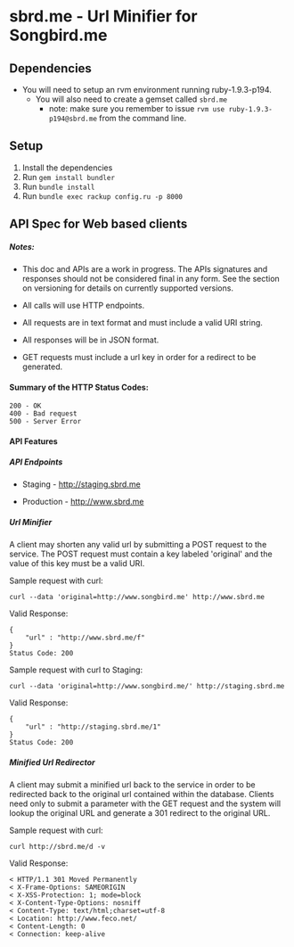 # sbrd.me - Url Minifier for Songbird.me

## Dependencies
* You will need to setup an rvm environment running ruby-1.9.3-p194.
  * You will also need to create a gemset called `sbrd.me`
    * note: make sure you remember to issue `rvm use ruby-1.9.3-p194@sbrd.me` from the command line.
  
## Setup 
1. Install the dependencies
2. Run `gem install bundler`
3. Run `bundle install`
4. Run `bundle exec rackup config.ru -p 8000`

## API Spec for Web based clients

##### Notes:

- This doc and APIs are a work in progress.  The APIs signatures and responses should not be considered final in any form.
See the section on versioning for details on currently supported versions.

- All calls will use HTTP endpoints.
- All requests are in text format and must include a valid URI string.
- All responses will be in JSON format.
- GET requests must include a url key in order for a redirect to be generated. 

#### Summary of the HTTP Status Codes:
  
    200 - OK
    400 - Bad request
    500 - Server Error
  
#### API Features

##### API Endpoints

  * Staging - http://staging.sbrd.me
  
  * Production - http://www.sbrd.me

##### Url Minifier

A client may shorten any valid url by submitting a POST request to the service.  The POST request must contain 
a key labeled 'original' and the value of this key must be a valid URI.

 Sample request with curl:

    curl --data 'original=http://www.songbird.me' http://www.sbrd.me
  
 Valid Response:
 
    {
        "url" : "http://www.sbrd.me/f"
    }
    Status Code: 200
    
  Sample request with curl to Staging:
  
    curl --data 'original=http://www.songbird.me/' http://staging.sbrd.me
    
  Valid Response:
  
    {
        "url" : "http://staging.sbrd.me/1"
    }
    Status Code: 200

##### Minified Url Redirector

A client may submit a minified url back to the service in order to be redirected back to the original url contained
within the database.  Clients need only to submit a parameter with the GET request and the system will lookup the 
original URL and generate a 301 redirect to the original URL.

  Sample request with curl:
  
    curl http://sbrd.me/d -v
    
  Valid Response:
  
    < HTTP/1.1 301 Moved Permanently
    < X-Frame-Options: SAMEORIGIN
    < X-XSS-Protection: 1; mode=block
    < X-Content-Type-Options: nosniff
    < Content-Type: text/html;charset=utf-8
    < Location: http://www.feco.net/
    < Content-Length: 0
    < Connection: keep-alive
